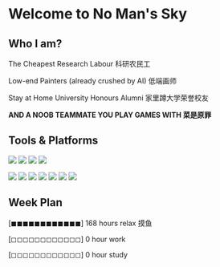 # Welcome to No Man's Sky 

## Who I am?

The Cheapest Research Labour 科研农民工

Low-end Painters (already crushed by AI) 低端画师

Stay at Home University Honours Alumni 家里蹲大学荣誉校友

**AND A NOOB TEAMMATE YOU PLAY GAMES WITH 菜是原罪** 

## Tools & Platforms

[![](https://img.shields.io/badge/Visual%20Studio-5d2b90?style=flat-square&logo=visualstudio&logoColor=white)](https://visualstudio.microsoft.com/)
[![](https://img.shields.io/badge/Visual%20Studio%20Code-0078d7?style=flat-square&logo=visualstudiocode&logoColor=white)](https://code.visualstudio.com/)
[![](https://img.shields.io/badge/Unity-222c37?style=flat-square&logo=unity&logoColor=white)](https://code.visualstudio.com/)
[![](https://img.shields.io/badge/Android%20Studio-3DDC84?style=flat-square&logo=androidstudio&logoColor=white)](https://www.android.com/)


[![](https://img.shields.io/badge/C-283593?style=flat-square&logo=c&logoColor=white)](https://www.open-std.org/jtc1/sc22/wg14/)
[![](https://img.shields.io/badge/C%23-9B4993?style=flat-square&logo=csharp&logoColor=white)](https://learn.microsoft.com/en-us/dotnet/csharp/)
[![](https://img.shields.io/badge/Java-ED1D25?style=flat-square&logo=openjdk&logoColor=white)](https://openjdk.org)
[![](https://img.shields.io/badge/Python-4B8BBE?style=flat-square&logo=python&logoColor=white)](https://www.python.org)
[![](https://img.shields.io/badge/Git-3E2C00?style=flat-square&logo=git&logoColor=white)](https://git-scm.com/)
[![](https://img.shields.io/badge/PostgreSQL-0064a5?style=flat-square&logo=postgresql&logoColor=white)](https://www.postgresql.org/)
[![](https://img.shields.io/badge/Linux-1793d1?style=flat-square&logo=linux&logoColor=white)](https://www.linux.org)

## Week Plan

[◼◼◼◼◼◼◼◼◼◼◼◼] 168 hours relax 摸鱼

[◻◻◻◻◻◻◻◻◻◻◻◻] 0 hour work

[◻◻◻◻◻◻◻◻◻◻◻◻] 0 hour study












